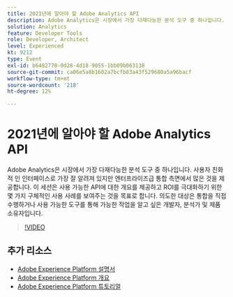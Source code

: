 ```yaml
---
title: 2021년에 알아야 할 Adobe Analytics API
description: Adobe Analytics은 시장에서 가장 다재다능한 분석 도구 중 하나입니다. 사용자 친화적 인 인터페이스로 가장 잘 알려져 있지만 엔터프라이즈급 통합 측면에서 많은 것을 제공합니다. 이 세션은 사용 가능한 API에 대한 개요를 제공하고 ROI를 극대화하기 위한 몇 가지 구체적인 사용 사례를 보여주는 것을 목표로 합니다. 의도한 대상은 통합을 직접 수행하거나 사용 가능한 도구를 통해 가능한 작업을 알고 싶은 개발자, 분석가 및 제품 소유자입니다.
solution: Analytics
feature: Developer Tools
role: Developer, Architect
level: Experienced
kt: 9212
type: Event
exl-id: b6482778-0d28-4d18-9055-1bb09b063138
source-git-commit: ca06e5a8b1602a7bcfb83a43f529680a5a96bacf
workflow-type: tm+mt
source-wordcount: '218'
ht-degree: 12%

---
```


# 2021년에 알아야 할 Adobe Analytics API

Adobe Analytics은 시장에서 가장 다재다능한 분석 도구 중 하나입니다. 사용자 친화적 인 인터페이스로 가장 잘 알려져 있지만 엔터프라이즈급 통합 측면에서 많은 것을 제공합니다. 이 세션은 사용 가능한 API에 대한 개요를 제공하고 ROI를 극대화하기 위한 몇 가지 구체적인 사용 사례를 보여주는 것을 목표로 합니다. 의도한 대상은 통합을 직접 수행하거나 사용 가능한 도구를 통해 가능한 작업을 알고 싶은 개발자, 분석가 및 제품 소유자입니다.

>[!VIDEO](https://video.tv.adobe.com/v/337576/?quality=12&learn=on&hidetitle=true)

## 추가 리소스

- [Adobe Experience Platform 설명서](https://experienceleague.adobe.com/docs/experience-platform.html)
- [Adobe Experience Platform 개요](https://experienceleague.adobe.com/docs/experience-platform/landing/home.html?lang=ko)
- [Adobe Experience Platform 튜토리얼](https://experienceleague.adobe.com/docs/platform-learn/tutorials/overview.html?lang=en)
